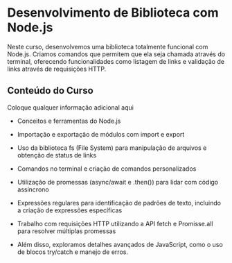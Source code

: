 # Desenvolvimento de Biblioteca com Node.js

Neste curso, desenvolvemos uma biblioteca totalmente funcional com Node.js. Criamos comandos que permitem que ela seja chamada através do terminal, oferecendo funcionalidades como listagem de links e validação de links através de requisições HTTP.


## Conteúdo do Curso

Coloque qualquer informação adicional aqui

- Conceitos e ferramentas do Node.js

- Importação e exportação de módulos com import e export

- Uso da biblioteca fs (File System) para manipulação de arquivos e obtenção de status de links

- Comandos no terminal e criação de comandos personalizados

- Utilização de promessas (async/await e .then()) para lidar com código assíncrono

- Expressões regulares para identificação de padrões de texto, incluindo a criação de expressões específicas

- Trabalho com requisições HTTP utilizando a API fetch e Promisse.all para resolver múltiplas promessas

- Além disso, exploramos detalhes avançados de JavaScript, como o uso de blocos try/catch e manejo de erros.

